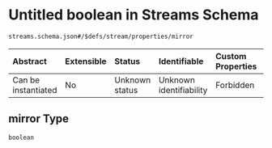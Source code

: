 # Untitled boolean in Streams Schema

```txt
streams.schema.json#/$defs/stream/properties/mirror
```



| Abstract            | Extensible | Status         | Identifiable            | Custom Properties | Additional Properties | Access Restrictions | Defined In                                                                 |
| :------------------ | :--------- | :------------- | :---------------------- | :---------------- | :-------------------- | :------------------ | :------------------------------------------------------------------------- |
| Can be instantiated | No         | Unknown status | Unknown identifiability | Forbidden         | Allowed               | none                | [streams.schema.json\*](../out/streams.schema.json "open original schema") |

## mirror Type

`boolean`
